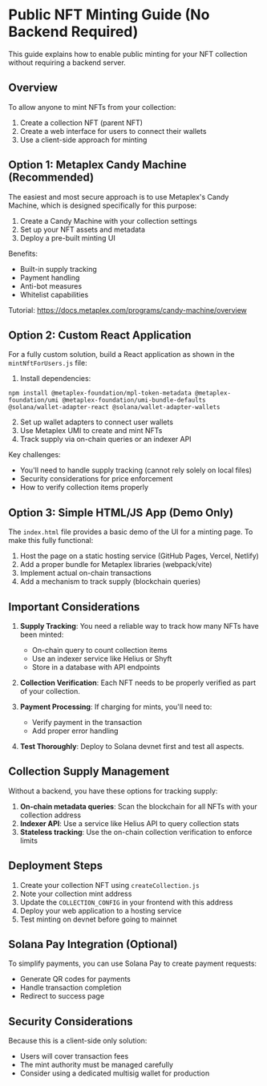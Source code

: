 # Public NFT Minting Guide (No Backend Required)

This guide explains how to enable public minting for your NFT collection without requiring a backend server.

## Overview

To allow anyone to mint NFTs from your collection:

1. Create a collection NFT (parent NFT)
2. Create a web interface for users to connect their wallets
3. Use a client-side approach for minting

## Option 1: Metaplex Candy Machine (Recommended)

The easiest and most secure approach is to use Metaplex's Candy Machine, which is designed specifically for this purpose:

1. Create a Candy Machine with your collection settings
2. Set up your NFT assets and metadata
3. Deploy a pre-built minting UI

Benefits:
- Built-in supply tracking
- Payment handling
- Anti-bot measures
- Whitelist capabilities

Tutorial: https://docs.metaplex.com/programs/candy-machine/overview

## Option 2: Custom React Application

For a fully custom solution, build a React application as shown in the `mintNftForUsers.js` file:

1. Install dependencies:
```
npm install @metaplex-foundation/mpl-token-metadata @metaplex-foundation/umi @metaplex-foundation/umi-bundle-defaults @solana/wallet-adapter-react @solana/wallet-adapter-wallets
```

2. Set up wallet adapters to connect user wallets
3. Use Metaplex UMI to create and mint NFTs
4. Track supply via on-chain queries or an indexer API

Key challenges:
- You'll need to handle supply tracking (cannot rely solely on local files)
- Security considerations for price enforcement
- How to verify collection items properly

## Option 3: Simple HTML/JS App (Demo Only)

The `index.html` file provides a basic demo of the UI for a minting page. To make this fully functional:

1. Host the page on a static hosting service (GitHub Pages, Vercel, Netlify)
2. Add a proper bundle for Metaplex libraries (webpack/vite)
3. Implement actual on-chain transactions
4. Add a mechanism to track supply (blockchain queries)

## Important Considerations

1. **Supply Tracking**: You need a reliable way to track how many NFTs have been minted:
   - On-chain query to count collection items
   - Use an indexer service like Helius or Shyft
   - Store in a database with API endpoints

2. **Collection Verification**: Each NFT needs to be properly verified as part of your collection.

3. **Payment Processing**: If charging for mints, you'll need to:
   - Verify payment in the transaction
   - Add proper error handling

4. **Test Thoroughly**: Deploy to Solana devnet first and test all aspects.

## Collection Supply Management

Without a backend, you have these options for tracking supply:

1. **On-chain metadata queries**: Scan the blockchain for all NFTs with your collection address
2. **Indexer API**: Use a service like Helius API to query collection stats
3. **Stateless tracking**: Use the on-chain collection verification to enforce limits

## Deployment Steps

1. Create your collection NFT using `createCollection.js`
2. Note your collection mint address
3. Update the `COLLECTION_CONFIG` in your frontend with this address
4. Deploy your web application to a hosting service
5. Test minting on devnet before going to mainnet

## Solana Pay Integration (Optional)

To simplify payments, you can use Solana Pay to create payment requests:
- Generate QR codes for payments
- Handle transaction completion
- Redirect to success page

## Security Considerations

Because this is a client-side only solution:
- Users will cover transaction fees
- The mint authority must be managed carefully
- Consider using a dedicated multisig wallet for production 